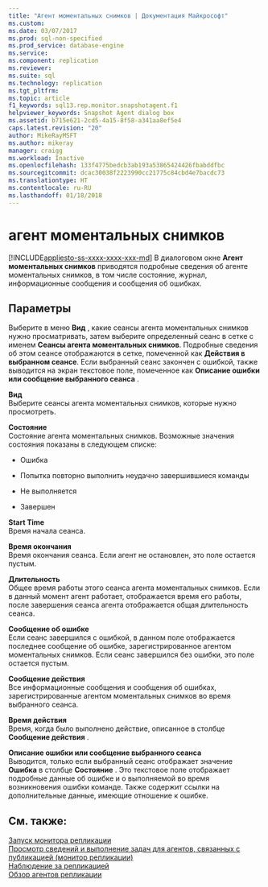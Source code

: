 ```yaml
---
title: "Агент моментальных снимков | Документация Майкрософт"
ms.custom: 
ms.date: 03/07/2017
ms.prod: sql-non-specified
ms.prod_service: database-engine
ms.service: 
ms.component: replication
ms.reviewer: 
ms.suite: sql
ms.technology: replication
ms.tgt_pltfrm: 
ms.topic: article
f1_keywords: sql13.rep.monitor.snapshotagent.f1
helpviewer_keywords: Snapshot Agent dialog box
ms.assetid: b715e621-2cd5-4a15-8f58-a341aa8ef5e4
caps.latest.revision: "20"
author: MikeRayMSFT
ms.author: mikeray
manager: craigg
ms.workload: Inactive
ms.openlocfilehash: 133f4775bedcb3ab193a53865424426fbabddfbc
ms.sourcegitcommit: dcac30038f2223990cc21775c84cbd4e7bacdc73
ms.translationtype: HT
ms.contentlocale: ru-RU
ms.lasthandoff: 01/18/2018
---
```

# <a name="snapshot-agent"></a>агент моментальных снимков
[!INCLUDE[appliesto-ss-xxxx-xxxx-xxx-md](../../includes/appliesto-ss-xxxx-xxxx-xxx-md.md)] В диалоговом окне **Агент моментальных снимков** приводятся подробные сведения об агенте моментальных снимков, в том числе состояние, журнал, информационные сообщения и сообщения об ошибках.  
  
## <a name="options"></a>Параметры  
 Выберите в меню **Вид** , какие сеансы агента моментальных снимков нужно просматривать, затем выберите определенный сеанс в сетке с именем **Сеансы агента моментальных снимков**. Подробные сведения об этом сеансе отображаются в сетке, помеченной как **Действия в выбранном сеансе**. Если выбранный сеанс закончен с ошибкой, также выводится на экран текстовое поле, помеченное как **Описание ошибки или сообщение выбранного сеанса** .  
  
 **Вид**  
 Выберите сеансы агента моментальных снимков, которые нужно просмотреть.  
  
 **Состояние**  
 Состояние агента моментальных снимков. Возможные значения состояния показаны в следующем списке:  
  
-   Ошибка  
  
-   Попытка повторно выполнить неудачно завершившиеся команды  
  
-   Не выполняется  
  
-   Завершен  
  
 **Start Time**  
 Время начала сеанса.  
  
 **Время окончания**  
 Время окончания сеанса. Если агент не остановлен, это поле остается пустым.  
  
 **Длительность**  
 Общее время работы этого сеанса агента моментальных снимков. Если в данный момент агент работает, отображается время его работы, после завершения сеанса агента отображается общая длительность сеанса.  
  
 **Сообщение об ошибке**  
 Если сеанс завершился с ошибкой, в данном поле отображается последнее сообщение об ошибке, зарегистрированное агентом моментальных снимков. Если сеанс завершился без ошибки, это поле остается пустым.  
  
 **Сообщение действия**  
 Все информационные сообщения и сообщения об ошибках, зарегистрированные агентом моментальных снимков во время выбранного сеанса.  
  
 **Время действия**  
 Время, когда было выполнено действие, описанное в столбце **Сообщение действия** .  
  
 **Описание ошибки или сообщение выбранного сеанса**  
 Выводится, только если выбранный сеанс отображает значение **Ошибка** в столбце **Состояние** . Это текстовое поле отображает подробные данные об ошибке и о выполняемой во время возникновения ошибки команде. Также содержит ссылки на дополнительные данные, имеющие отношение к ошибке.  
  
## <a name="see-also"></a>См. также:  
 [Запуск монитора репликации](../../relational-databases/replication/monitor/start-the-replication-monitor.md)   
 [Просмотр сведений и выполнение задач для агентов, связанных с публикацией (монитор репликации)](../../relational-databases/replication/monitor/view-information-and-perform-tasks-for-publication-agents.md)   
 [Наблюдение за репликацией](../../relational-databases/replication/monitor/monitoring-replication-overview.md)   
 [Обзор агентов репликации](../../relational-databases/replication/agents/replication-agents-overview.md)  
  
  
